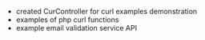 - created CurController for curl examples demonstration
- examples of php curl functions
- example email validation service API